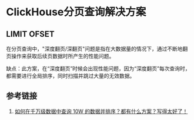 # ClickHouse分页查询解决方案



## LIMIT OFSET

在分页查询中，"深度翻页/深翻页"问题是指在大数据量的情况下，通过不断地翻页操作来获取后续页数据时所产生的性能问题。

缺点：此方案，在“深度翻页”时候会出现性能问题，因为“深度翻页”每次查询时，都需要进行全局排序，同时扫描并跳过大量的无效数据。


## 参考链接
1. [如何在千万级数据中查询 10W 的数据并排序？都有什么方案？写得太好了！](https://mp.weixin.qq.com/s/luto4gQIrbEFSm6K-_TKWg)
